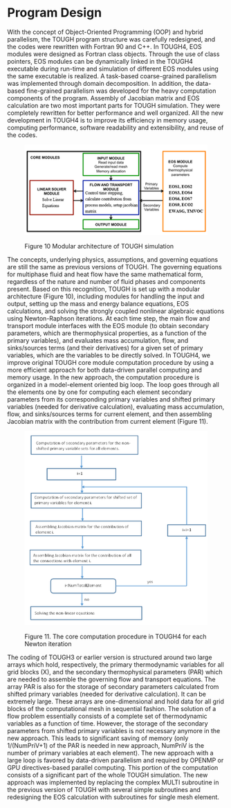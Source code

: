 # Program Design

With the concept of Object-Oriented Programming (OOP) and hybrid parallelism, the TOUGH program structure was carefully redesigned, and the codes were rewritten with Fortran 90 and C++. In TOUGH4, EOS modules were designed as Fortran class objects. Through the use of class pointers, EOS modules can be dynamically linked in the TOUGH4 executable during run-time and simulation of different EOS modules using the same executable is realized. A task-based coarse-grained parallelism was implemented through domain decomposition. In addition, the data-based fine-grained parallelism was developed for the heavy computation components of the program. Assembly of Jacobian matrix and EOS calculation are two most important parts for TOUGH simulation. They were completely rewritten for better performance and well organized. All the new development in TOUGH4 is to improve its efficiency in memory usage, computing performance, software readability and extensibility, and reuse of the codes.

<figure><img src="../.gitbook/assets/image (20).png" alt=""><figcaption><p>Figure 10 Modular architecture of TOUGH simulation</p></figcaption></figure>

The concepts, underlying physics, assumptions, and governing equations are still the same as previous versions of TOUGH. The governing equations for multiphase fluid and heat flow have the same mathematical form, regardless of the nature and number of fluid phases and components present. Based on this recognition, TOUGH is set up with a modular architecture (Figure 10), including modules for handling the input and output, setting up the mass and energy balance equations, EOS calculations, and solving the strongly coupled nonlinear algebraic equations using Newton-Raphson iterations. At each time step, the main flow and transport module interfaces with the EOS module (to obtain secondary parameters, which are thermophysical properties, as a function of the primary variables), and evaluates mass accumulation, flow, and sinks/sources terms (and their derivatives) for a given set of primary variables, which are the variables to be directly solved. In TOUGH4, we improve original TOUGH core module computation procedure by using a more efficient approach for both data-driven parallel computing and memory usage. In the new approach, the computation procedure is organized in a model-element oriented big loop. The loop goes through all the elements one by one for computing each element secondary parameters from its corresponding primary variables and shifted primary variables (needed for derivative calculation), evaluating mass accumulation, flow, and sinks/sources terms for current element, and then assembling Jacobian matrix with the contribution from current element (Figure 11).

<figure><img src="../.gitbook/assets/image (21).png" alt=""><figcaption><p>Figure 11. The core computation procedure in TOUGH4 for each Newton iteration</p></figcaption></figure>

The coding of TOUGH3 or earlier version is structured around two large arrays which hold, respectively, the primary thermodynamic variables for all grid blocks (X), and the secondary thermophysical parameters (PAR) which are needed to assemble the governing flow and transport equations. The array PAR is also for the storage of secondary parameters calculated from shifted primary variables (needed for derivative calculation). It can be extremely large. These arrays are one-dimensional and hold data for all grid blocks of the computational mesh in sequential fashion. The solution of a flow problem essentially consists of a complete set of thermodynamic variables as a function of time. However, the storage of the secondary parameters from shifted primary variables is not necessary anymore in the new approach. This leads to significant saving of memory (only 1/(NumPriV+1) of the PAR is needed in new approach, NumPriV is the number of primary variables at each element). The new approach with a large loop is favored by data-driven parallelism and required by OPENMP or GPU directives-based parallel computing. This portion of the computation consists of a significant part of the whole TOUGH simulation. The new approach was implemented by replacing the complex MULTI subroutine in the previous version of TOUGH with several simple subroutines and redesigning the EOS calculation with subroutines for single mesh element.
